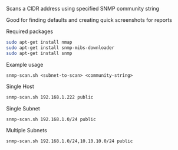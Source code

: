 Scans a CIDR address using specified SNMP community string

Good for finding defaults and creating quick screenshots for reports

Required packages
```bash
sudo apt-get install nmap
sudo apt-get install snmp-mibs-downloader 
sudo apt-get install snmp
```

Example usage
```
snmp-scan.sh <subnet-to-scan> <community-string>
```
Single Host
```bash
snmp-scan.sh 192.168.1.222 public
```
Single Subnet
```bash
snmp-scan.sh 192.168.1.0/24 public
```
Multiple Subnets
```bash
snmp-scan.sh 192.168.1.0/24,10.10.10.0/24 public
```
